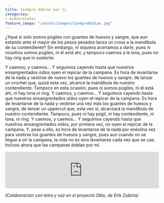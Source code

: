 ```yaml
---
title: Siempre doblan por ti
categories:
- Audiorelatos
feature_image: "/assets/images/SiempreDoblan.jpg"
---
```


¿Yqué si solo somos púgiles con guantes de huesos y sangre, que aun estando ante el mayor de los pesos pesados lanza un cross a la mandíbula de su contendiente? 
Sin embargo, ni siquiera acertamos a darle, pues ni nosotros somos púgiles, ni él está ahí, y tampoco caemos a la lona, pues no hay ring que lo sustente.

<!-- more -->

Y caemos, y caemos… Y seguimos cayendo hasta que nuestros ensangrentados oídos oyen el repicar de la campana. Es hora de levantarse de la nada y vestirse de nuevo los guantes de huesos y sangre, de lanzar un crochet que, quizá esta vez, alcance la mandíbula de nuestro contendiente.
Tampoco en esta ocasión, pues ni somos púgiles, ni él está ahí, ni hay lona ni ring. Y caemos, y caemos… Y seguimos cayendo hasta que nuestros ensangrentados oídos oyen el repicar de la campana.
Es hora de levantarse de la nada y vestirse una vez más los guantes de huesos y sangre, de lanzar un uppercut que, esta vez sí, alcanzará la mandíbula de nuestro contendiente.
Tampoco, pues ni hay púgil, ni hay contendiente, ni lona, ni ring. Y caemos, y caemos… Y seguimos cayendo hasta que nuestros ensangrentados oídos, por primera vez, no oyen el repicar de la campana.
Y, pese a ello, es hora de levantarse de la nada por enésima vez para vestirse los guantes de huesos y sangre, pues aun cuando no se llegue a oír la campana, la vida no es sino levantarse cada vez que se cae.
Incluso ahora que las campanas doblan por mí.

<iframe style="border: 0; width: 100%; height: 120px;" src="https://bandcamp.com/EmbeddedPlayer/album=178733173/size=large/bgcol=ffffff/linkcol=0687f5/tracklist=false/artwork=small/track=628514667/transparent=true/" seamless><a href="https://oklo.bandcamp.com/album/oklo">Oklo by Oklo</a></iframe>

*(Colaboración con letra y voz en el proyecto Oklo, de Erik Zubiria)*
